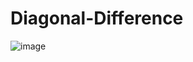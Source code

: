 # Diagonal-Difference
![image](https://github.com/Bodrian/Diagonal-Difference/assets/34108415/d0ab0778-87df-4e86-8718-2a0f03f6c341)
